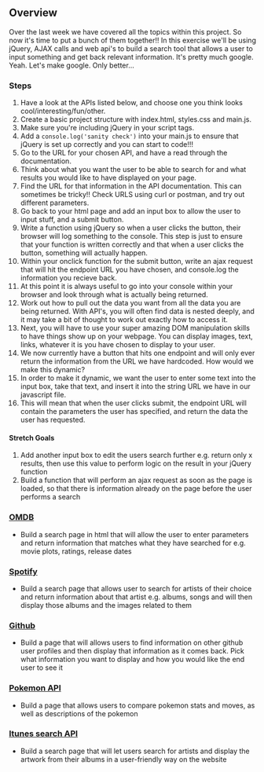 ## Overview

Over the last week we have covered all the topics within this project. So now it's time to put a bunch of them together!! In this exercise we'll be using jQuery, AJAX calls and web api's to build a search tool that allows a user to input something and get back relevant information. It's pretty much google. Yeah. Let's make google. Only better...

### Steps

1. Have a look at the APIs listed below, and choose one you think looks cool/interesting/fun/other.
1. Create a basic project structure with index.html, styles.css and main.js.
1. Make sure you're including jQuery in your script tags.
1. Add a ```console.log('sanity check')``` into your main.js to ensure that jQuery is set up correctly and you can start to code!!!
1. Go to the URL for your chosen API, and have a read through the documentation.
1. Think about what you want the user to be able to search for and what results you would like to have displayed on your page.
1. Find the URL for that information in the API documentation. This can sometimes be tricky!! Check URLS using curl or postman, and try out different parameters.
1. Go back to your html page and add an input box to allow the user to input stuff, and a submit button.
1. Write a function using jQuery so when a user clicks the button, their browser will log something to the console. This step is just to ensure that your function is written correctly and that when a user clicks the button, something will actually happen.
1. Within your onclick function for the submit button, write an ajax request that will hit the endpoint URL you have chosen, and console.log the information you recieve back.
1. At this point it is always useful to go into your console within your browser and look through what is actually being returned.
1. Work out how to pull out the data you want from all the data you are being returned. With API's, you will often find data is nested deeply, and it may take a bit of thought to work out exactly how to access it.
1. Next, you will have to use your super amazing DOM manipulation skills to have things show up on your webpage. You can display images, text, links, whatever it is you have chosen to display to your user.
1. We now currently have a button that hits one endpoint and will only ever return the information from the URL we have hardcoded. How would we make this dynamic?
1. In order to make it dynamic, we want the user to enter some text into the input box, take that text, and insert it into the string URL we have in our javascript file.
1. This will mean that when the user clicks submit, the endpoint URL will contain the parameters the user has specified, and return the data the user has requested.


#### Stretch Goals

1. Add another input box to edit the users search further e.g. return only x results, then use this value to perform logic on the result in your jQuery function
1. Build a function that will perform an ajax request as soon as the page is loaded, so that there is information already on the page before the user performs a search

### [OMDB](http://www.omdbapi.com/)

- Build a search page in html that will allow the user to enter parameters and return information that matches what they have searched for e.g. movie plots, ratings, release dates

### [Spotify](https://developer.spotify.com/web-api/)

- Build a search page that allows user to search for artists of their choice and return information about that artist e.g. albums, songs and will then display those albums and the images related to them

### [Github](https://developer.github.com/v3/)

- Build a page that will allows users to find information on other github user profiles and then display that information as it comes back. Pick what information you want to display and how you would like the end user to see it

### [Pokemon API](http://pokeapi.co/)

- Build a page that allows users to compare pokemon stats and moves, as well as descriptions of the pokemon

### [Itunes search API](https://www.apple.com/itunes/affiliates/resources/documentation/itunes-store-web-service-search-api.html#searchexamples)

- Build a search page that will let users search for artists and display the artwork from their albums in a user-friendly way on the website
